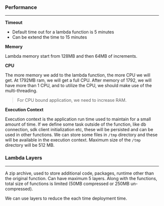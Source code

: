 ### Performance

---

**Timeout**

- Default time out for a lambda function is 5 minutes
- Can be extend the time to 15 minutes

**Memory**

Lambda memory start from 128MB and then 64MB of increments.

**CPU**

The more memory we add to the lambda function, the more CPU we will get. At 1792MB ram, we will get a full CPU. After memory of 1792, we will have more than 1 CPU, and to utilize the CPU, we should make use of the multi-threading.

> For CPU bound application, we need to increase RAM.

**Execution Context**

Execution context is the application run time used to maintain for a small amount of time. If we define some task outside of the function, like db connection, sdk client initialization etc, these will be persisted and can be used in other functions. We can store some files in `/tmp` directory and these will be available in the execution context. Maximum size of the `/tmp` directory will be 512 MB.

### Lambda Layers

---

A zip archive, used to store additional code, packages, runtime other than the original function. Can have maximum 5 layers. Along with the functions, total size of functions is limited (50MB compressed or 250MB un-compressed).

We can use layers to reduce the each time deployment time.
